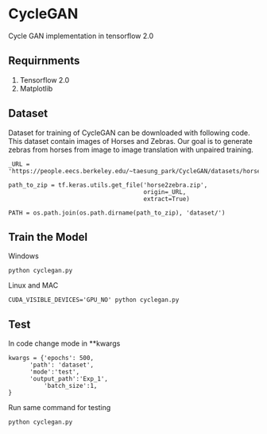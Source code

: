 # CycleGAN
Cycle GAN implementation in tensorflow 2.0

## Requirnments

1. Tensorflow 2.0
2. Matplotlib


## Dataset

Dataset for training of CycleGAN can be downloaded with following code.
This dataset contain images of Horses and Zebras. 
Our goal is to generate zebras from horses from image to image translation with unpaired training.

```
_URL = 'https://people.eecs.berkeley.edu/~taesung_park/CycleGAN/datasets/horse2zebra.zip'

path_to_zip = tf.keras.utils.get_file('horse2zebra.zip',
                                      origin=_URL,
                                      extract=True)

PATH = os.path.join(os.path.dirname(path_to_zip), 'dataset/')
```
## Train the Model

Windows
```
python cyclegan.py
```
Linux and MAC
```
CUDA_VISIBLE_DEVICES='GPU_NO' python cyclegan.py
```
## Test
In code change mode in **kwargs 

```
kwargs = {'epochs': 500, 
	  'path': 'dataset',
	  'mode':'test', 
	  'output_path':'Exp_1',
          'batch_size':1,
}
 ```
 Run same command for testing
 ```
 python cyclegan.py
 ```
